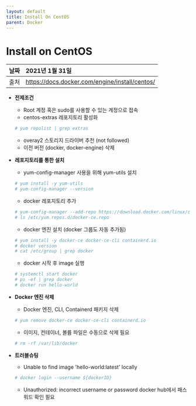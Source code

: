 ```yaml
---
layout: default
title: Install On CentOS
parent: Docker
---
```


# Install on CentOS

| 날짜 | 2021년 1월 31일 |
|:----------|:-------------------------------------|
| 출처 | https://docs.docker.com/engine/install/centos/ |

- **전제조건**
    - Root 계정 혹은 sudo를 사용할 수 있는 계정으로 접속
    - centos-extras 레포지토리 활성화

    ```bash
    # yum repolist | grep extras
    ```

    - overay2 스토리지 드라이버 추천 (not followed)
    - 이전 버전 (docker, docker-engine) 삭제
- **레포지토리를 통한 설치**
    - yum-config-manager 사용을 위해 yum-utils 설치

    ```bash
    # yum install -y yum-utils
    # yum-config-manager --version
    ```

    - docker 레포지토리 추가

    ```bash
    # yum-config-manager --add-repo https://download.docker.com/linux/centos/docker-ce.repo
    # ls /etc/yum.repos.d/docker-ce.repo
    ```

    - docker 엔진 설치 (docker 그룹도 자동 추가됨)

    ```bash
    # yum install -y docker-ce docker-ce-cli containerd.io
    # docker version
    # cat /etc/group | grep docker
    ```

    - docker 시작 후 image 실행

    ```bash
    # systemctl start docker
    # ps -ef | grep docker
    # docker run hello-world
    ```

- **Docker 엔진 삭제**
    - Docker 엔진, CLI, Containerd 패키지 삭제

    ```bash
    # yum remove docker-ce docker-ce-cli containerd.io
    ```

    - 이미지, 컨테이너, 볼륨 파일은 수동으로 삭제 필요

    ```bash
    # rm -rf /var/lib/docker
    ```

- **트러블슈팅**
    - Unable to find image 'hello-world:latest' locally

    ```bash
    # docker login --username ${dockerID}
    ```

    - Unauthorized: incorrect username or password
    docker hub에서 패스워드 확인 필요
